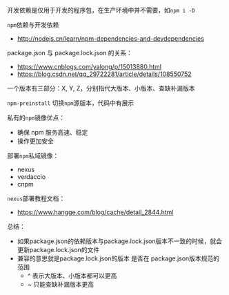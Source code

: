 开发依赖是仅用于开发的程序包，在生产环境中并不需要，如`npm i -D`

`npm`依赖与开发依赖
- http://nodejs.cn/learn/npm-dependencies-and-devdependencies


package.json 与 package.lock.json 的关系：
- https://www.cnblogs.com/yalong/p/15013880.html
- https://blog.csdn.net/qq_29722281/article/details/108550752

一个版本有三部分：X, Y, Z，分别指代大版本、小版本、查缺补漏版本


`npm-preinstall` 切换`npm`源版本，代码中有展示

私有的`npm`镜像优点：
- 确保 npm 服务高速、稳定
- 操作更加安全

部署`npm`私域镜像：
- nexus
- verdaccio
- cnpm

`nexus`部署教程文档：
- https://www.hangge.com/blog/cache/detail_2844.html


总结：
- 如果package.json的依赖版本与package.lock.json版本不一致的时候，就会更新package.lock.json的文件
- 兼容的意思就是package.lock.json的版本 是否在 package.json版本规范的范围
    - ^ 表示大版本、小版本都可以更高
    - ~ 只能查缺补漏版本更高